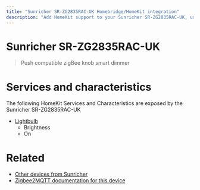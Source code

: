 ```yaml
---
title: "Sunricher SR-ZG2835RAC-UK Homebridge/HomeKit integration"
description: "Add HomeKit support to your Sunricher SR-ZG2835RAC-UK, using Homebridge, Zigbee2MQTT and homebridge-z2m."
---
```

<!---
This file has been GENERATED using src/docgen/docgen.ts
DO NOT EDIT THIS FILE MANUALLY!
-->
# Sunricher SR-ZG2835RAC-UK
> Push compatible zigBee knob smart dimmer


# Services and characteristics
The following HomeKit Services and Characteristics are exposed by
the Sunricher SR-ZG2835RAC-UK

* [Lightbulb](../../light.md)
  * Brightness
  * On


# Related
* [Other devices from Sunricher](../index.md#sunricher)
* [Zigbee2MQTT documentation for this device](https://www.zigbee2mqtt.io/devices/SR-ZG2835RAC-UK.html)
